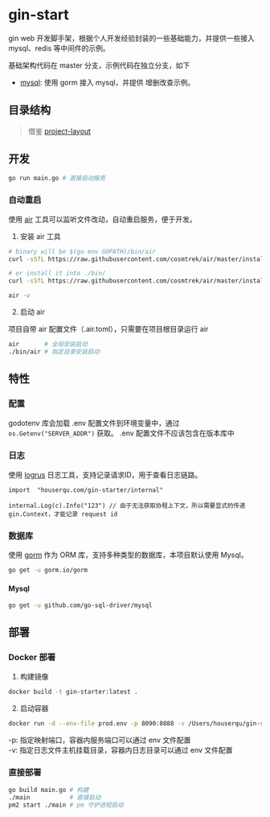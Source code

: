 # gin-start

gin web 开发脚手架，根据个人开发经验封装的一些基础能力，并提供一些接入 mysql、redis 等中间件的示例。

基础架构代码在 master 分支，示例代码在独立分支，如下

- [mysql](https://github.com/Houserqu/gin-starter/tree/mysql): 使用 gorm 接入 mysql，并提供 增删改查示例。

## 目录结构

> 借鉴 [project-layout](https://github.com/golang-standards/project-layout)

## 开发

```bash
go run main.go # 直接启动服务
````

### 自动重启

使用 [air](https://github.com/cosmtrek/air/blob/master/README.md) 工具可以监听文件改动，自动重启服务，便于开发。

1. 安装 air 工具

```bash
# binary will be $(go env GOPATH)/bin/air
curl -sSfL https://raw.githubusercontent.com/cosmtrek/air/master/install.sh | sh -s -- -b $(go env GOPATH)/bin

# or install it into ./bin/
curl -sSfL https://raw.githubusercontent.com/cosmtrek/air/master/install.sh | sh -s

air -v
```

2. 启动 air

项目自带 air 配置文件（.air.toml），只需要在项目根目录运行 air

```bash
air       # 全局安装启动
./bin/air # 指定目录安装启动
```

## 特性

### 配置

godotenv 库会加载 .env 配置文件到环境变量中，通过 `os.Getenv("SERVER_ADDR")` 获取。
.env 配置文件不应该包含在版本库中

### 日志

使用 [logrus](https://github.com/sirupsen/logrus) 日志工具，支持记录请求ID，用于查看日志链路。

```golang
import 	"houserqu.com/gin-starter/internal"

internal.Log(c).Info("123") // 由于无法获取协程上下文，所以需要显式的传递 gin.Context，才能记录 request id
```

### 数据库

使用 [gorm](https://gorm.io) 作为 ORM 库，支持多种类型的数据库，本项目默认使用 Mysql。

```bash
go get -u gorm.io/gorm
```

#### Mysql

```bash
go get -u github.com/go-sql-driver/mysql
```

## 部署

### Docker 部署

1. 构建镜像
```bash
docker build -t gin-starter:latest .
```

2. 启动容器
```bash
docker run -d --env-file prod.env -p 8090:8088 -v /Users/houserqu/gin-starter/logs:/app/logs gin-starter:latest
```

-p: 指定映射端口，容器内服务端口可以通过 env 文件配置  
-v: 指定日志文件主机挂载目录，容器内日志目录可以通过 env 文件配置

### 直接部署

```bash
go build main.go # 构建
./main           # 直接启动
pm2 start ./main # pm 守护进程启动
```